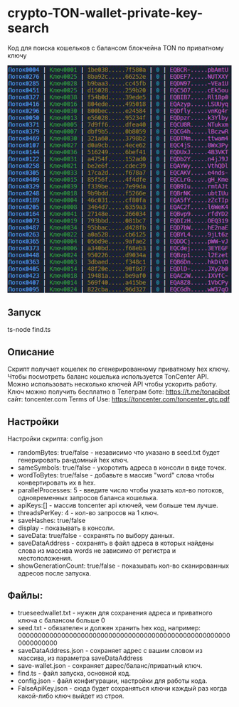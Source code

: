 # crypto-TON-wallet-private-key-search
Код для поиска кошельков с балансом блокчейна TON по приватному ключу

![Работа кода](https://github.com/Pamblus/crypto-TON-wallet-private-key-search/blob/main/pamblus-ton-key-wallet.jpg?raw=true)

## Запуск

ts-node find.ts

## Описание
Скрипт получает кошелек по сгенерированному приватному hex ключу. 
Чтобы посмотреть баланс кошелька используется TonCenter API.
Можно использовать несколько ключей API чтобы ускорить работу.
Ключ можно получить бесплатно в Телеграм боте:
 https://t.me/tonapibot сайт: toncenter.com
Terms of Use: https://toncenter.com/toncenter_gtc.pdf

## Настройки
Настройки скрипта: config.json

- randomBytes: true/false - независимо что указано в seed.txt будет генерировать рандомный hex ключ.
- sameSymbols: true/false - укоротить адреса в консоли в виде точек.
- wordToBytes: true/false - добавьте в массив "word" слова чтобы конвертировать их в hex.
- parallelProcesses: 5 - введите число чтобы указать кол-во потоков, одновременных запросов баланса кошелька.
- apiKeys:[] - массив toncenter api ключей, чем больше тем лучше.
- threadsPerKey: 4 - кол-во запросов на 1 ключ.
- saveHashes: true/false
- display - показывать в консоли.
- saveData: true/false - сохранять по выбору данных.
- saveDataAddress - сохранять в файл адреса в которых найдены слова из массива words не зависимо от регистра и местоположения.
- showGenerationCount: true/false - показывать кол-во сканированных адресов после запуска.


## Файлы:
- trueseedwallet.txt - нужен для сохранения адреса и приватного ключа с балансом больше 0
- seed.txt - обязателен и должен хранить hex код, например: 0000000000000000000000000000000000000000000000000000000000000000
- saveDataAddress.json  - сохраняет адрес с вашим словом из массива, из параметра saveDataAddress
- save-wallet.json - сохраняет дарес/баланс/приватный ключ.
- find.ts - файл запуска, основной код.
- config.json - файл конфигурации, настройки для работы кода.
- FalseApiKey.json - сюда будет сохраняться ключи каждый раз когда какой-либо ключ выйдет из строя.
